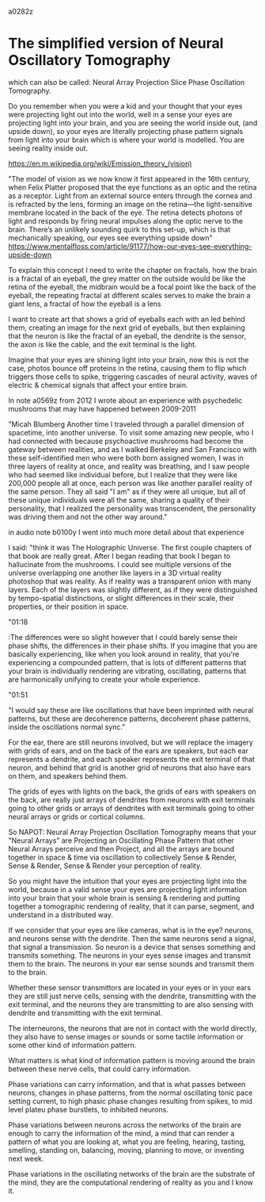 a0282z

# The simplified version of Neural Oscillatory Tomography 
which can also be called: Neural Array Projection Slice Phase Oscillation Tomography.

Do you remember when you were a kid and your thought that your eyes were projecting light out into the world, well in a sense your eyes are projecting light into your brain, and you are seeing the world inside out, (and upside down), so your eyes are literally projecting phase pattern signals from light into your brain which is where your world is modelled. You are seeing reality inside out.

https://en.m.wikipedia.org/wiki/Emission_theory_(vision)

"The model of vision as we now know it first appeared in the 16th century, when Felix Platter proposed that the eye functions as an optic and the retina as a receptor. Light from an external source enters through the cornea and is refracted by the lens, forming an image on the retina—the light-sensitive membrane located in the back of the eye. The retina detects photons of light and responds by firing neural impulses along the optic nerve to the brain.
There’s an unlikely sounding quirk to this set-up, which is that mechanically speaking, our eyes see everything upside down"
https://www.mentalfloss.com/article/91177/how-our-eyes-see-everything-upside-down

To explain this concept I need to write the chapter on fractals, how the brain is a fractal of an eyeball, the grey matter on the outside would be like the retina of the eyeball, the midbrain would be a focal point like the back of the eyeball, the repeating fractal at different scales serves to make the brain a giant lens, a fractal of how the eyeball is a lens

I want to create art that shows a grid of eyeballs each with an led behind them, creating an image for the next grid of eyeballs, but then explaining that the neuron is like the fractal of an eyeball, the dendrite is the sensor, the axon is like the cable, and the exit terminal is the light.

Imagine that your eyes are shining light into your brain, now this is not the case, photos bounce off proteins in the retina, causing them to flip which triggers those cells to spike, triggering cascades of neural activity, waves of electric & chemical signals that affect your entire brain.

In note a0569z from 2012 I wrote about an experience with psychedelic mushrooms that may have happened between 2009-2011

"Micah Blumberg Another time I traveled through a parallel dimension of spacetime, into another universe. To visit some amazing new people, who I had connected with because psychoactive mushrooms had become the gateway between realities, and as I walked Berkeley and San Francisco with these self-identified men who were both born assigned women, I was in three layers of reality at once, and reality was breathing, and I saw people who had seemed like individual before, but I realize that they were like 200,000 people all at once, each person was like another parallel reality of the same person. They all said "I am" as if they were all unique, but all of these unique individuals were all the same, sharing a quality of their personality, that I realized the personality was transcendent, the personality was driving them and not the other way around."

in audio note b0100y I went into much more detail about that experience 

I said:
"think it was The Holographic Universe. The first couple chapters of that book are really great. After I began reading that book I began to hallucinate from the mushrooms. I could see multiple versions of the universe overlapping one another like layers in a 3D virtual reality photoshop that was reality. As if reality was a transparent onion with many layers. Each of the layers was slightly different, as if they were distinguished by tempo-spatial distinctions, or slight differences in their scale, their properties, or their position in space.

"01:18

:The differences were so slight however that I could barely sense their phase shifts, the differences in their phase shifts.
If you imagine that you are basically experiencing, like when you look around in reality, that you're experiencing a compounded pattern, that is lots of different patterns that your brain is individually rendering are vibrating, oscillating, patterns that are harmonically unifying to create your whole experience.

"01:51

"I would say these are like oscillations that have been imprinted with neural patterns, but these are decoherence patterns, decoherent phase patterns, inside the oscillations normal sync."

For the ear, there are still neurons involved, but we will replace the imagery with grids of ears, and on the back of the ears are speakers, but each ear represents a dendrite, and each speaker represents the exit terminal of that neuron, and behind that grid is another grid of neurons that also have ears on them, and speakers behind them.

The grids of eyes with lights on the back, the grids of ears with speakers on the back, are really just arrays of dendrites from neurons with exit terminals going to other grids or arrays of dendrites with exit terminals going to other neural arrays or grids or cortical columns.

So NAPOT: Neural Array Projection Oscillation Tomography means that your "Neural Arrays" are Projecting an Oscillating Phase Pattern that other Neural Arrays perceive and then Project, and all the arrays are bound together in space & time via oscillation to collectively Sense & Render, Sense & Render, Sense & Render your perception of reality.

So you might have the intuition that your eyes are projecting light into the world, because in a valid sense your eyes are projecting light information into your brain that your whole brain is sensing & rendering and putting together a tomographic rendering of reality, that it can parse, segment, and understand in a distributed way.

If we consider that your eyes are like cameras, what is in the eye? neurons, and neurons sense with the dendrite. Then the same neurons send a signal, that signal a transmission. So neuron is a device that senses something and transmits something. The neurons in your eyes sense images and transmit them to the brain. The neurons in your ear sense sounds and transmit them to the brain.

Whether these sensor transmittors are located in your eyes or in your ears they are still just nerve cells, sensing with the dendrite, transmitting with the exit terminal, and the neurons they are transmitting to are also sensing with dendrite and transmitting with the exit terminal.

The interneurons, the neurons that are not in contact with the world directly, they also have to sense images or sounds or some tactile information or some other kind of information pattern.

What matters is what kind of information pattern is moving around the brain between these nerve cells, that could carry information.

Phase variations can carry information, and that is what passes between neurons, changes in phase patterns, from the normal oscillating tonic pace setting current, to high phasic phase changes resulting from spikes, to mid level plateu phase burstlets, to inhibited neurons.

Phase variations between neurons across the networks of the brain are enough to carry the information of the mind, a mind that can render a pattern of what you are looking at, what you are feeling, hearing, tasting, smelling, standing on, balancing, moving, planning to move, or inventing next week.

Phase variations in the oscillating networks of the brain are the substrate of the mind, they are the computational rendering of reality as you and I know it.
